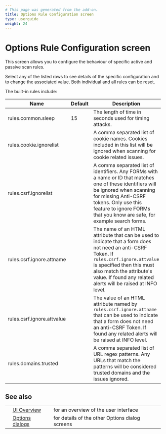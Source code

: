 ```yaml
---
# This page was generated from the add-on.
title: Options Rule Configuration screen
type: userguide
weight: 24
---
```


# Options Rule Configuration screen

This screen allows you to configure the behaviour of specific active and passive scan rules.

Select any of the listed rows to see details of the specific configuration and to change the associated value.
Both individual and all rules can be reset.

The built-in rules include:  

|            Name            | Default |                                                                                                                           Description                                                                                                                            |
|----------------------------|---------|------------------------------------------------------------------------------------------------------------------------------------------------------------------------------------------------------------------------------------------------------------------|
| rules.common.sleep         | 15      | The length of time in seconds used for timing attacks.                                                                                                                                                                                                           |
| rules.cookie.ignorelist    |         | A comma separated list of cookie names. Cookies included in this list will be ignored when scanning for cookie related issues.                                                                                                                                   |
| rules.csrf.ignorelist      |         | A comma separated list of identifiers. Any FORMs with a name or ID that matches one of these identifiers will be ignored when scanning for missing Anti-CSRF tokens. Only use this feature to ignore FORMs that you know are safe, for example search forms.     |
| rules.csrf.ignore.attname  |         | The name of an HTML attribute that can be used to indicate that a form does not need an anti-CSRF Token. If `rules.csrf.ignore.attvalue` is specified then this must also match the attribute's value. If found any related alerts will be raised at INFO level. |
| rules.csrf.ignore.attvalue |         | The value of an HTML attribute named by `rules.csrf.ignore.attname` that can be used to indicate that a form does not need an anti-CSRF Token. If found any related alerts will be raised at INFO level.                                                         |
| rules.domains.trusted      |         | A comma separated list of URL regex patterns. Any URLs that match the patterns will be considered trusted domains and the issues ignored.                                                                                                                        |

## See also

|   |                                                      |                                                 |
|---|------------------------------------------------------|-------------------------------------------------|
|   | [UI Overview](/docs/desktop/ui/)                     | for an overview of the user interface           |
|   | [Options dialogs](/docs/desktop/ui/dialogs/options/) | for details of the other Options dialog screens |
